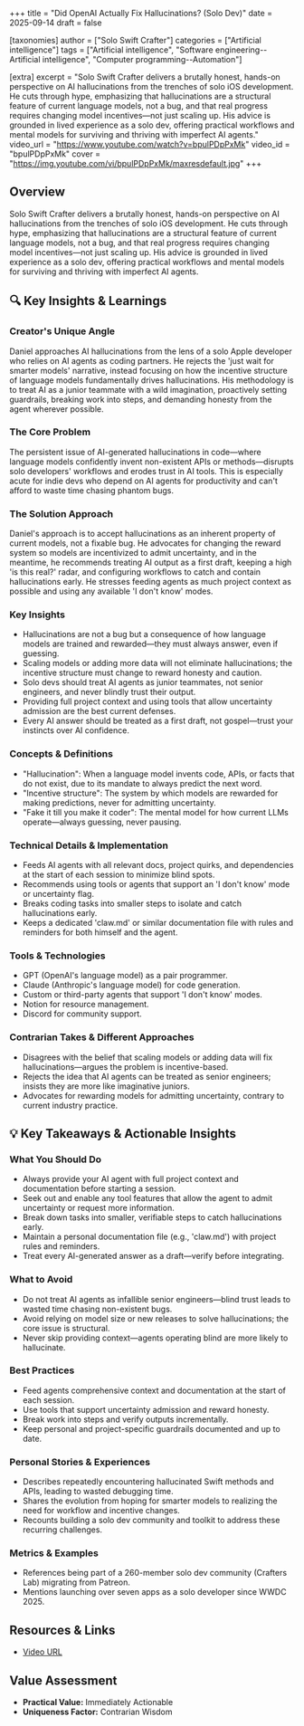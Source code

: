 +++
title = "Did OpenAI Actually Fix Hallucinations? (Solo Dev)"
date = 2025-09-14
draft = false

[taxonomies]
author = ["Solo Swift Crafter"]
categories = ["Artificial intelligence"]
tags = ["Artificial intelligence", "Software engineering--Artificial intelligence", "Computer programming--Automation"]

[extra]
excerpt = "Solo Swift Crafter delivers a brutally honest, hands-on perspective on AI hallucinations from the trenches of solo iOS development. He cuts through hype, emphasizing that hallucinations are a structural feature of current language models, not a bug, and that real progress requires changing model incentives—not just scaling up. His advice is grounded in lived experience as a solo dev, offering practical workflows and mental models for surviving and thriving with imperfect AI agents."
video_url = "https://www.youtube.com/watch?v=bpulPDpPxMk"
video_id = "bpulPDpPxMk"
cover = "https://img.youtube.com/vi/bpulPDpPxMk/maxresdefault.jpg"
+++

## Overview

Solo Swift Crafter delivers a brutally honest, hands-on perspective on AI hallucinations from the trenches of solo iOS development. He cuts through hype, emphasizing that hallucinations are a structural feature of current language models, not a bug, and that real progress requires changing model incentives—not just scaling up. His advice is grounded in lived experience as a solo dev, offering practical workflows and mental models for surviving and thriving with imperfect AI agents.

## 🔍 Key Insights & Learnings

### Creator's Unique Angle
Daniel approaches AI hallucinations from the lens of a solo Apple developer who relies on AI agents as coding partners. He rejects the 'just wait for smarter models' narrative, instead focusing on how the incentive structure of language models fundamentally drives hallucinations. His methodology is to treat AI as a junior teammate with a wild imagination, proactively setting guardrails, breaking work into steps, and demanding honesty from the agent wherever possible.

### The Core Problem
The persistent issue of AI-generated hallucinations in code—where language models confidently invent non-existent APIs or methods—disrupts solo developers' workflows and erodes trust in AI tools. This is especially acute for indie devs who depend on AI agents for productivity and can't afford to waste time chasing phantom bugs.

### The Solution Approach
Daniel's approach is to accept hallucinations as an inherent property of current models, not a fixable bug. He advocates for changing the reward system so models are incentivized to admit uncertainty, and in the meantime, he recommends treating AI output as a first draft, keeping a high 'is this real?' radar, and configuring workflows to catch and contain hallucinations early. He stresses feeding agents as much project context as possible and using any available 'I don't know' modes.

### Key Insights
- Hallucinations are not a bug but a consequence of how language models are trained and rewarded—they must always answer, even if guessing.
- Scaling models or adding more data will not eliminate hallucinations; the incentive structure must change to reward honesty and caution.
- Solo devs should treat AI agents as junior teammates, not senior engineers, and never blindly trust their output.
- Providing full project context and using tools that allow uncertainty admission are the best current defenses.
- Every AI answer should be treated as a first draft, not gospel—trust your instincts over AI confidence.

### Concepts & Definitions
- "Hallucination": When a language model invents code, APIs, or facts that do not exist, due to its mandate to always predict the next word.
- "Incentive structure": The system by which models are rewarded for making predictions, never for admitting uncertainty.
- "Fake it till you make it coder": The mental model for how current LLMs operate—always guessing, never pausing.

### Technical Details & Implementation
- Feeds AI agents with all relevant docs, project quirks, and dependencies at the start of each session to minimize blind spots.
- Recommends using tools or agents that support an 'I don't know' mode or uncertainty flag.
- Breaks coding tasks into smaller steps to isolate and catch hallucinations early.
- Keeps a dedicated 'claw.md' or similar documentation file with rules and reminders for both himself and the agent.

### Tools & Technologies
- GPT (OpenAI's language model) as a pair programmer.
- Claude (Anthropic's language model) for code generation.
- Custom or third-party agents that support 'I don't know' modes.
- Notion for resource management.
- Discord for community support.

### Contrarian Takes & Different Approaches
- Disagrees with the belief that scaling models or adding data will fix hallucinations—argues the problem is incentive-based.
- Rejects the idea that AI agents can be treated as senior engineers; insists they are more like imaginative juniors.
- Advocates for rewarding models for admitting uncertainty, contrary to current industry practice.

## 💡 Key Takeaways & Actionable Insights

### What You Should Do
- Always provide your AI agent with full project context and documentation before starting a session.
- Seek out and enable any tool features that allow the agent to admit uncertainty or request more information.
- Break down tasks into smaller, verifiable steps to catch hallucinations early.
- Maintain a personal documentation file (e.g., 'claw.md') with project rules and reminders.
- Treat every AI-generated answer as a draft—verify before integrating.

### What to Avoid
- Do not treat AI agents as infallible senior engineers—blind trust leads to wasted time chasing non-existent bugs.
- Avoid relying on model size or new releases to solve hallucinations; the core issue is structural.
- Never skip providing context—agents operating blind are more likely to hallucinate.

### Best Practices
- Feed agents comprehensive context and documentation at the start of each session.
- Use tools that support uncertainty admission and reward honesty.
- Break work into steps and verify outputs incrementally.
- Keep personal and project-specific guardrails documented and up to date.

### Personal Stories & Experiences
- Describes repeatedly encountering hallucinated Swift methods and APIs, leading to wasted debugging time.
- Shares the evolution from hoping for smarter models to realizing the need for workflow and incentive changes.
- Recounts building a solo dev community and toolkit to address these recurring challenges.

### Metrics & Examples
- References being part of a 260-member solo dev community (Crafters Lab) migrating from Patreon.
- Mentions launching over seven apps as a solo developer since WWDC 2025.

## Resources & Links

- [Video URL](https://www.youtube.com/watch?v=bpulPDpPxMk)

## Value Assessment
- **Practical Value:** Immediately Actionable
- **Uniqueness Factor:** Contrarian Wisdom

